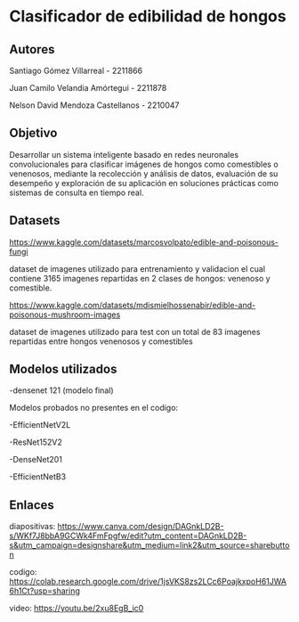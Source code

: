 # Clasificador de edibilidad de hongos

## Autores
Santiago Gómez Villarreal - 2211866

Juan Camilo Velandia Amórtegui - 2211878

Nelson David Mendoza Castellanos - 2210047

## Objetivo
Desarrollar un sistema inteligente basado en redes neuronales convolucionales para clasificar imágenes de hongos como comestibles o venenosos, mediante la recolección y análisis de datos, evaluación de su desempeño y exploración de su aplicación en soluciones prácticas como sistemas de consulta en tiempo real.

## Datasets
https://www.kaggle.com/datasets/marcosvolpato/edible-and-poisonous-fungi

dataset de imagenes utilizado para entrenamiento y validacion el cual contiene 3165 imagenes repartidas en 2 clases de hongos: venenoso y comestible.

https://www.kaggle.com/datasets/mdismielhossenabir/edible-and-poisonous-mushroom-images

dataset de imagenes utilizado para test con un total de 83 imagenes repartidas entre hongos venenosos y comestibles

## Modelos utilizados
-densenet 121 (modelo final)

Modelos probados no presentes en el codigo:

-EfficientNetV2L

-ResNet152V2

-DenseNet201

-EfficientNetB3

## Enlaces
diapositivas:
https://www.canva.com/design/DAGnkLD2B-s/WKf7J8bbA9GCWk4FmFpgfw/edit?utm_content=DAGnkLD2B-s&utm_campaign=designshare&utm_medium=link2&utm_source=sharebutton

codigo:
https://colab.research.google.com/drive/1jsVKS8zs2LCc6PoajkxpoH61JWA6h1Ct?usp=sharing

video:
https://youtu.be/2xu8EgB_ic0
